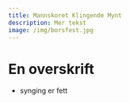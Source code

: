```yaml
---
title: Mannskoret Klingende Mynt
description: Mer tekst
image: /img/borsfest.jpg
---
```


# En overskrift

- synging er fett
